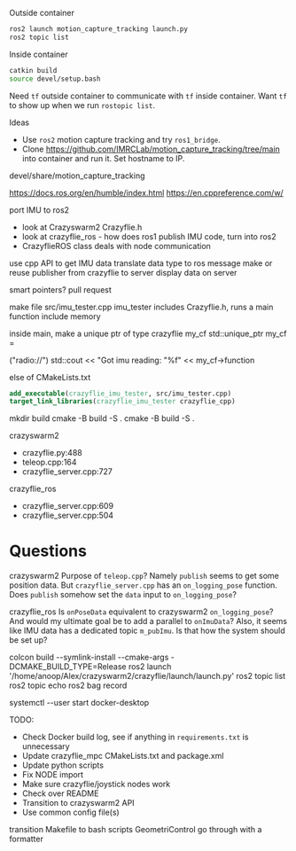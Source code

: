 Outside container
```bash
ros2 launch motion_capture_tracking launch.py
ros2 topic list
```

Inside container
```bash
catkin build
source devel/setup.bash
```

Need `tf` outside container to communicate with `tf` inside container. Want `tf` to show up when we run `rostopic list`.

Ideas
- Use `ros2` motion capture tracking and try `ros1_bridge`.
- Clone https://github.com/IMRCLab/motion_capture_tracking/tree/main into container and run it. Set hostname to IP.

devel/share/motion_capture_tracking

https://docs.ros.org/en/humble/index.html
https://en.cppreference.com/w/

port IMU to ros2
- look at Crazyswarm2 Crazyflie.h
- look at crazyflie_ros - how does ros1 publish IMU code, turn into ros2
- CrazyflieROS class deals with node communication

use cpp API to get IMU data
translate data type to ros message
make or reuse publisher from crazyflie to server
display data on server

smart pointers?
pull request

make file src/imu_tester.cpp
imu_tester includes Crazyflie.h, runs a main function
include memory

inside main, make a unique ptr of type crazyflie my_cf
std::unique_ptr<Crazyflie> my_cf = 

("radio://")
std::cout << "Got imu reading: "%f" << my_cf->function

else of CMakeLists.txt
```cmake
add_executable(crazyflie_imu_tester, src/imu_tester.cpp)
target_link_libraries(crazyflie_imu_tester crazyflie_cpp)
```

mkdir build
cmake -B build -S .
cmake -B build -S .

crazyswarm2
- crazyflie.py:488
- teleop.cpp:164
- crazyflie_server.cpp:727

crazyflie_ros
- crazyflie_server.cpp:609
- crazyflie_server.cpp:504

# Questions

crazyswarm2
Purpose of `teleop.cpp`? Namely `publish` seems to get some position data. But `crazyflie_server.cpp` has an `on_logging_pose` function. Does `publish` somehow set the `data` input to `on_logging_pose`?

crazyflie_ros
Is `onPoseData` equivalent to crazyswarm2 `on_logging_pose`? And would my ultimate goal be to add a parallel to `onImuData`? Also, it seems like IMU data has a dedicated topic `m_pubImu`. Is that how the system should be set up?

colcon build --symlink-install --cmake-args -DCMAKE_BUILD_TYPE=Release
ros2 launch '/home/anoop/Alex/crazyswarm2/crazyflie/launch/launch.py'
ros2 topic list
ros2 topic echo
ros2 bag record

systemctl --user start docker-desktop

TODO:
- Check Docker build log, see if anything in `requirements.txt` is unnecessary
- Update crazyflie_mpc CMakeLists.txt and package.xml
- Update python scripts
- Fix NODE import
- Make sure crazyflie/joystick nodes work
- Check over README
- Transition to crazyswarm2 API
- Use common config file(s)

transition Makefile to bash scripts
GeometriControl
go through with a formatter